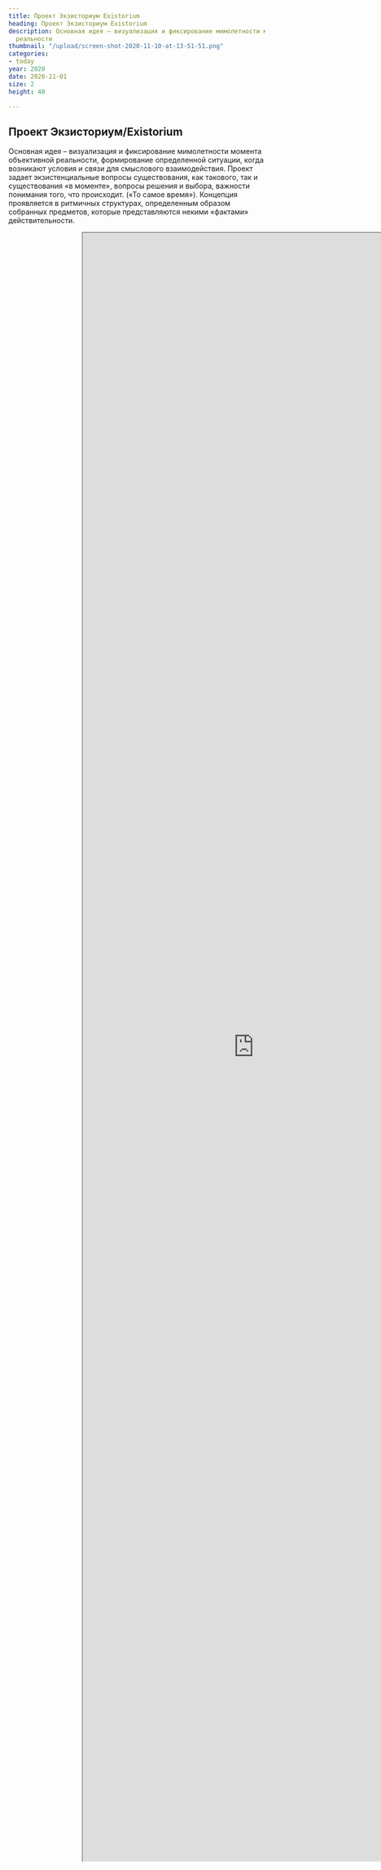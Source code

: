 ```yaml
---
title: Проект Экзисториум Existorium
heading: Проект Экзисториум Existorium
description: Основная идея – визуализация и фиксирование мимолетности момента объективной
  реальности
thumbnail: "/upload/screen-shot-2020-11-10-at-13-51-51.png"
categories:
- today
year: 2020
date: 2020-11-01
size: 2
height: 40

---
```

## **Проект Экзисториум/Existorium**

Основная идея – визуализация и фиксирование мимолетности момента объективной реальности, формирование определенной ситуации, когда возникают условия и связи для смыслового взаимодействия. Проект задает экзистенциальные вопросы существования, как такового, так и существования «в моменте», вопросы решения и выбора, важности понимания того, что происходит. («То самое время»). Концепция проявляется в ритмичных структурах, определенным образом собранных предметов, которые представляются некими «фактами» действительности.

<iframe style="width: 70vw; height: 80vh; margin: 0 15vw;" src="https://www.youtube.com/embed/XFUlfu8WMt4">